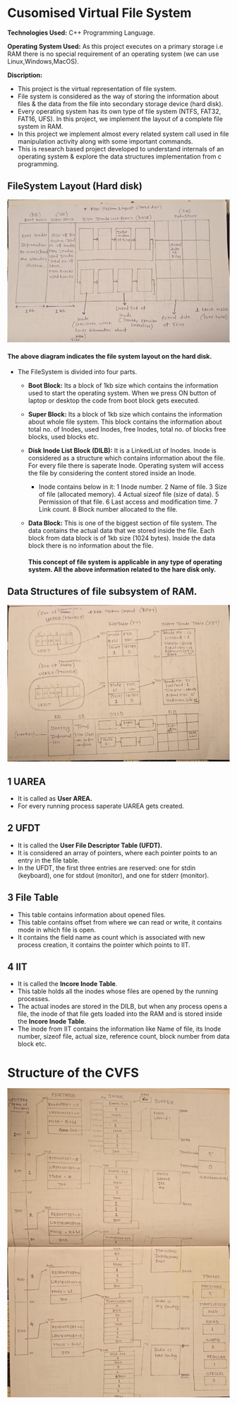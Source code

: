 # Cusomised Virtual File System

**Technologies Used:** C++ Programming Language.

**Operating System Used:** As this project executes on a primary storage i.e RAM there is no special requirement of an operating system (we can use Linux,Windows,MacOS).

**Discription:** 
- This project is the virtual representation of file system.
- File system is considered as the way of storing the information about files & the data from the file into secondary storage device (hard disk).
- Every operating system has its own type of file system (NTFS, FAT32, FAT16, UFS). In this project, we implement the layout of a complete file system in RAM.
- In this project we implement almost every related system call used in file manipulation activity along with some important commands.
- This is research based project developed to understand internals of an operating system & explore the data structures implementation from c programming.

## FileSystem Layout (Hard disk)
![File System structure-hardisk](images/cvfs-structure.jpeg)


#### The above diagram indicates the file system layout on the hard disk.
- The FileSystem is divided into four parts.
  
  - **Boot Block:** Its a block of 1kb size which contains the information used to start the operating system. When we press ON button of laptop or desktop the code from boot block gets executed.
  - **Super Block:** Its a block of 1kb size which contains the information about whole file system. This block contains the information about total no. of Inodes, used Inodes, free Inodes, total no. of blocks free blocks, used blocks etc.
  - **Disk Inode List Block (DILB):** It is a LinkedList of Inodes. Inode is considered as a structure which contains information about the file. For every file there is saperate Inode. Operating system will access the file by considering the content stored inside an Inode.
    - Inode contains below in it:
        1 Inode number.
        2 Name of file.
        3 Size of file (allocated memory).
        4 Actual sizeof file (size of data).
        5 Permission of that file.
        6 Last access and modification time.
        7 Link count.
        8 Block number allocated to the file.

  - **Data Block:** This is one of the biggest section of file system. The data contains the actual data that we stored inside the file. Each block from data block is of 1kb size (1024 bytes). Inside the data block there is no information about the file.
 
    #### This concept of file system is applicable in any type of operating system. All the above information related to the hare disk only.


## Data Structures of file subsystem of RAM.
![File System structure-hardisk](images/filesystem-ram.jpeg)

## 1 UAREA
  - It is called as **User AREA.**
  - For every running process saperate UAREA gets created.

## 2 UFDT
  - It is called the **User File Descriptor Table (UFDT).**
  - It is considered an array of pointers, where each pointer points to an entry in the file table.
  - In the UFDT, the first three entries are reserved: one for stdin (keyboard), one for stdout (monitor), and one for stderr (monitor).

## 3 File Table
  - This table contains information about opened files. 
  - This table contains offset from where we can read or write, it contains mode in which file is open. 
  - It contains the field name as count which is associated with new process creation, it contains the pointer which points to IIT.

## 4 IIT 
- It is called the **Incore Inode Table**.
- This table holds all the inodes whose files are opened by the running processes.
- The actual inodes are stored in the DILB, but when any process opens a file, the inode of that file gets loaded into the RAM and is stored inside the **Incore Inode Table**.
- The inode from IIT contains the information like Name of file, its Inode number, sizeof file, actual size, reference count, block number from data block etc.

# Structure of the CVFS

![File System structure-hardisk](images/filesystem-hardisk.jpeg)

